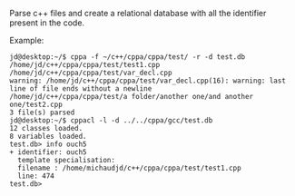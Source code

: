 Parse c++ files and create a relational database with all the identifier present in the code.

Example:
```
jd@desktop:~/$ cppa -f ~/c++/cppa/cppa/test/ -r -d test.db
/home/jd/c++/cppa/cppa/test/test1.cpp
/home/jd/c++/cppa/cppa/test/var_decl.cpp
warning: /home/jd/c++/cppa/cppa/test/var_decl.cpp(16): warning: last line of file ends without a newline
/home/jd/c++/cppa/cppa/test/a folder/another one/and another one/test2.cpp
3 file(s) parsed
jd@desktop:~/$ cppacl -l -d ../../cppa/gcc/test.db   
12 classes loaded.
8 variables loaded.
test.db> info ouch5
+ identifier: ouch5
  template specialisation: 
  filename : /home/michaudjd/c++/cppa/cppa/test/test1.cpp
  line: 474
test.db> 
```

